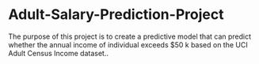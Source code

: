 # Adult-Salary-Prediction-Project
The purpose of this project is to create a predictive model that can predict whether the annual income of individual exceeds $50 k based on the  UCI Adult Census Income dataset..
